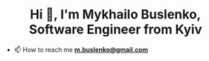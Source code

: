 <h1 align="center">Hi 👋, I'm Mykhailo Buslenko, Software Engineer from Kyiv</h1>

- 📫 How to reach me **m.buslenko@gmail.com**

